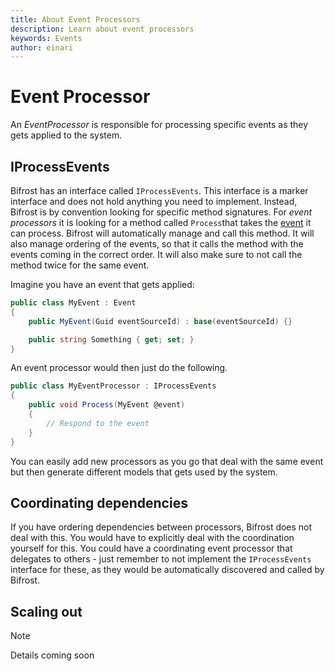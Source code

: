```yaml
---
title: About Event Processors
description: Learn about event processors
keywords: Events
author: einari
---
```


# Event Processor

An *EventProcessor* is responsible for processing specific events as they gets applied to
the system.

## IProcessEvents

Bifrost has an interface called `IProcessEvents`. This interface is a marker interface and
does not hold anything you need to implement. Instead, Bifrost is by convention looking for
specific method signatures. For *event processors* it is looking for a method called
`Process`that takes the [event](event.md) it can process. Bifrost will automatically
manage and call this method. It will also manage ordering of the events, so that it calls
the method with the events coming in the correct order. It will also make sure to not
call the method twice for the same event.

Imagine you have an event that gets applied:

```csharp
public class MyEvent : Event
{
    public MyEvent(Guid eventSourceId) : base(eventSourceId) {}

    public string Something { get; set; }
}
```

An event processor would then just do the following.

```csharp
public class MyEventProcessor : IProcessEvents
{
    public void Process(MyEvent @event)
    {
        // Respond to the event
    }
}
```

You can easily add new processors as you go that deal with the same event but then
generate different models that gets used by the system.

## Coordinating dependencies

If you have ordering dependencies between processors, Bifrost does not deal with this.
You would have to explicitly deal with the coordination yourself for this. You could have
a coordinating event processor that delegates to others - just remember to not implement
the `IProcessEvents` interface for these, as they would be automatically discovered and
called by Bifrost.

## Scaling out

> [!Note]
> Details coming soon
